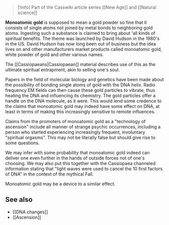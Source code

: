 
> [!info] Part of the Casswiki article series [[New Age]] and [[Natural science]]

**Monoatomic gold** is supposed to mean a gold powder so fine that it consists of single atoms not joined by metal bonds to neighboring gold atoms. Ingesting such a substance is claimed to bring about 'all kinds of spiritual benefits. The theme was launched by David Hudson in the 1980's in the US. David Hudson has now long been out of business but the idea lives on and other manufacturers market products called monoatomic gold, white powder of gold and other various names.

The [[Cassiopaeans|Cassiopaean]] material describes use of this as the ultimate spiritual entrapment, akin to selling one's soul.

Papers in the field of molecular biology and genetics have been made about the possibility of bonding single atoms of gold with the DNA helix. Radio frequency EM fields can then cause these gold particles to vibrate, thus heating the DNA and influencing its chemistry. The gold particles offer a handle on the DNA molecule, as it were. This would lend some credence to the claims that monoatomic gold may indeed have some effect on DNA, at least in terms of making this increasingly sensitive to remote influences.

Claims from the promoters of monoatomic gold as a "technology of ascension" include all manner of strange psychic occurrences, including a person who started experiencing increasingly frequent, involuntary "spiritual orgasms". This may not be literally false but should give rise to some questions.

We may infer with some probability that monoatomic gold indeed can deliver one even further in the hands of outside forces not of one's choosing. We may also put this together with the Cassiopaea channeled information stating that "light waves were used to cancel the 10 first factors of DNA" in the context of the mythical Fall.

Monoatomic gold may be a device to a similar effect.

See also
--------

*   [[DNA changes]]
*   [[Ascension]]